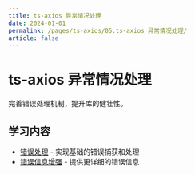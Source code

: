 ```yaml
---
title: ts-axios 异常情况处理
date: 2024-01-01
permalink: /pages/ts-axios/05.ts-axios 异常情况处理/
article: false
---
```


# ts-axios 异常情况处理

完善错误处理机制，提升库的健壮性。

## 学习内容

- [错误处理](./01.错误处理) - 实现基础的错误捕获和处理
- [错误信息增强](./02.错误信息增强) - 提供更详细的错误信息
